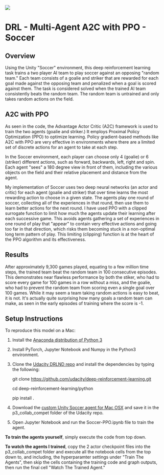 <img src="https://s3.amazonaws.com/video.udacity-data.com/topher/2018/August/5b81cd05_soccer/soccer.png">

# DRL - Multi-Agent A2C with PPO - Soccer

## Overview
Using the Unity "Soccer" environment, this deep reinforcement learning task trains a two player AI team to play soccer against an opposing "random team." Each team consists of a goalie and striker that are rewarded for each goal made against the opposing team and penalized when a goal is scored against them. The task is considered solved when the trained AI team consistently beats the random team. The random team is untrained and only takes random actions on the field.

## A2C with PPO
As seen in the code, the Advantage Actor Critic (A2C) framework is used to train the two agents (goalie and striker.) It employs Proximal Policy Optimization (PPO) to optimize learning. Policy gradient-based methods like A2C with PPO are very effective in environments where there are a limited set of discrete actions for an agent to take at each step. 

In the Soccer environment, each player can choose only 4 (goalie) or 6 (striker) different actions, such as forward, backwards, left, right and spin. Each agent "sees" a 180 degree view in front of them, including the various objects on the field and their relative placement and distance from the agent.

My implementation of Soccer uses two deep neural networks (an actor and critic) for each agent (goalie and striker) that over time learns the most rewarding action to choose in a given state. The agents play one round of soccer, collecting all of the experiences in that round, then use them to learn better actions for the next round. I have used PPO with a clipped surrogate function to limit how much the agents update their learning after each successive game. This avoids agents gathering a set of experiences in one round of play that "appear" to contain very effective actions and going too far in that direction, which risks them becoming stuck in a non-optimal long term pattern of play. This limiting (clipping) function is at the heart of the PPO algorithm and its effectiveness.

## Results
After approximately 9,300 games played, equating to a few million time steps, the trained team beat the random team in 100 consecutive episodes. This demonstrates near flawless performance by both the stiker, who had to score every game for 100 games in a row without a miss, and the goalie, who had to prevent the random team from scoring even a single goal over 100 games. While it may seem a team taking random actions is easy to beat, it is not. It's actually quite surprising how many goals a random team can make, as seen in the early episodes of training where the score is -1.

## Setup Instructions

To reproduce this model on a Mac:

1. Install the <a href="https://www.anaconda.com/download/#macos">Anaconda distribution of Python 3</a>

2. Install PyTorch, Jupyter Notebook and Numpy in the Python3 environment.

3. Clone the <a href="https://github.com/udacity/deep-reinforcement-learning">Udacity DRLND repo</a> and install the dependencies by typing the following:

    git clone https://github.com/udacity/deep-reinforcement-learning.git

    cd deep-reinforcement-learning/python

    pip install .
    
4. Download the <a href="https://s3-us-west-1.amazonaws.com/udacity-drlnd/P3/Soccer/Soccer.app.zip">custom Unity Soccer agent for Mac OSX</a> and save it in the p3_collab_compet folder of the Udacity repo.

5. Open Jupyter Notebook and run the Soccer-PPO.ipynb file to train the agent.

<strong>To train the agents yourself</strong>, simply execute the code from top down.

<strong>To watch the agents I trained</strong>, copy the 2 actor checkpoint files into the p3_collab_compet folder and execute all the notebook cells from the top down to, and including, the hyperparamter settings under "Train The Agents", then skip the cells containing the training code and graph outputs, then run the final cell "Watch The Trained Agent."
